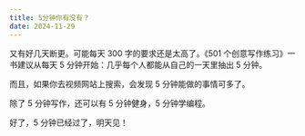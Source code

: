 ```yaml
---
title: 5分钟你有没有？
date: 2024-11-29
---
```

又有好几天断更。可能每天 300 字的要求还是太高了。《501 个创意写作练习》一书建议从每天 5 分钟开始：几乎每个人都能从自己的一天里抽出 5 分钟。

而且，如果你去视频网站上搜索，会发现 5 分钟能做的事情可多了。

除了 5 分钟写作，还可以有 5 分钟健身，5 分钟学编程。

好了，5 分钟已经过了，明天见！